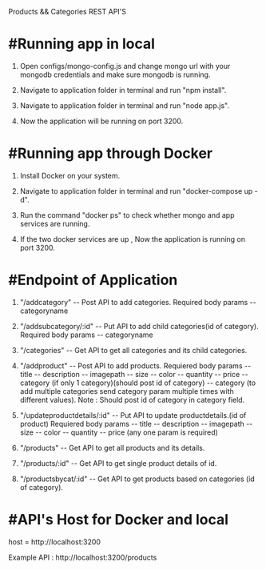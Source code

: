 Products && Categories REST API'S


#Running app in local
=========================================================================================

1. Open configs/mongo-config.js and change mongo url with your mongodb credentials and make sure mongodb is running.

2. Navigate to application folder in terminal and run "npm install".

3. Navigate to application folder in terminal and run "node app.js".

4. Now the application will be running on port 3200.


#Running app through Docker
==========================================================================================

1. Install Docker on your system.

2. Navigate to application folder in terminal and run "docker-compose up -d".

3. Run the command "docker ps" to check whether mongo and app services are running.

4. If the two docker services are up , Now the application is running on port 3200.


#Endpoint of Application
==========================================================================================

1. "/addcategory" -- Post API to add categories.
    Required body params -- categoryname

2. "/addsubcategory/:id" -- Put API to add child categories(id of category).
    Required body params -- categoryname

3. "/categories" -- Get API to get all categories and its child categories.

4. "/addproduct" -- Post API to add products.
    Requiered body params -- title
                          -- description
                          -- imagepath
                          -- size
                          -- color
                          -- quantity
                          -- price
                          -- category (if only 1 category)(should post id of category)
                          -- category (to add multiple categories send category param multiple times with different values).
    Note : Should post id of category in category field.

5. "/updateproductdetails/:id" -- Put API to update productdetails.(id of product)
    Requiered body params -- title
                          -- description
                          -- imagepath
                          -- size
                          -- color
                          -- quantity
                          -- price (any one param is required)

6. "/products" -- Get API to get all products and its details.

7. "/products/:id" -- Get API to get single product details of id.

8. "/productsbycat/:id" -- Get API to get products based on categories (id of category).


#API's Host for Docker and local
===========================================================================================

host = http://localhost:3200

Example API : http://localhost:3200/products

